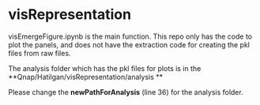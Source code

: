 # visRepresentation

visEmergeFigure.ipynb is the main function. This repo only has the code to plot the panels, and does not have the extraction code for creating the pkl files from raw files. 


The analysis folder which has the pkl files for plots is in the **Qnap/Hatilgan/visRepresentation/analysis **


Please change the **newPathForAnalysis** (line 36) for the analysis folder.

